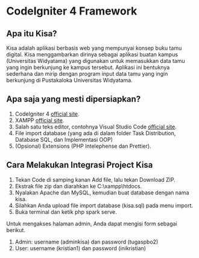 # CodeIgniter 4 Framework

## Apa itu Kisa?

Kisa adalah aplikasi berbasis web yang mempunyai konsep buku tamu digital. Kisa menggambarkan dirinya sebagai aplikasi buatan kampus (Universitas Widyatama) yang 
digunakan untuk memasukkan data tamu yang ingin berkunjung ke kampus tersebut. Aplikasi ini bentuknya sederhana dan mirip dengan program input data tamu yang 
ingin berkunjung di Pustakaloka Universitas Widyatama.

## Apa saja yang mesti dipersiapkan?
1) CodeIgniter 4 [official site](https://codeigniter.com).
2) XAMPP [official site](https://www.apachefriends.org/).
3) Salah satu teks editor, contohnya Visual Studio Code [official site](https://code.visualstudio.com/).
4) File import database (yang ada di dalam folder Task Distribution, Database SQL, dan Implementasi OOP)
5) (Opsional) Extensions (PHP Intelephense dan Prettier).

## Cara Melakukan Integrasi Project Kisa

1) Tekan Code di samping kanan Add file, lalu tekan Download ZIP.
2) Ekstrak file zip dan diarahkan ke C:\xampp\htdocs.
3) Nyalakan Apache dan MySQL, kemudian buat database dengan nama kisa.
4) Silahkan Anda upload file import database (kisa.sql) pada menu import.
5) Buka terminal dan ketik php spark serve.

Untuk mengakses halaman admin, Anda dapat mengisi form sebagai berikut.
1) Admin: username (adminkisa) dan password (tugaspbo2)
2) User: username (kristian1) dan password (inikristian)
